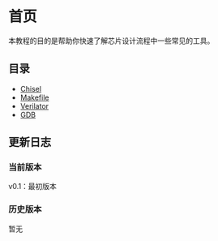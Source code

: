 # 首页

本教程的目的是帮助你快速了解芯片设计流程中一些常见的工具。

## 目录

- [Chisel](Chisel.md)
- [Makefile](Makefile.md)
- [Verilator](Verilator.md)
- [GDB](GDB.md)


## 更新日志

### 当前版本

v0.1：最初版本

### 历史版本

暂无